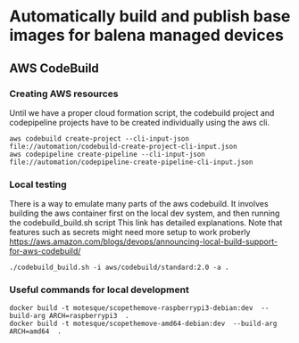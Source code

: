 # Automatically build and publish base images for balena managed devices

## AWS CodeBuild

### Creating AWS resources
Until we have a proper cloud formation script, the codebuild project and codepipeline projects have
to be created individually using the aws cli.

```
aws codebuild create-project --cli-input-json file://automation/codebuild-create-project-cli-input.json
aws codepipeline create-pipeline --cli-input-json file://automation/codepipeline-create-pipeline-cli-input.json
```

### Local testing
There is a way to emulate many parts of the aws codebuild. It involves building the aws container first on the local dev
system, and then running the codebuild_build.sh script
This link has detailed explanations. Note that features such as secrets might need more setup to work proberly
https://aws.amazon.com/blogs/devops/announcing-local-build-support-for-aws-codebuild/

```
./codebuild_build.sh -i aws/codebuild/standard:2.0 -a .
```
### Useful commands for local development
```
docker build -t motesque/scopethemove-raspberrypi3-debian:dev  --build-arg ARCH=raspberrypi3  .
docker build -t motesque/scopethemove-amd64-debian:dev  --build-arg ARCH=amd64  .
```